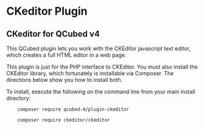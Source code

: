 # CKeditor Plugin

## CKeditor for QCubed v4

This QCubed plugin lets you work with the CKEditor javascript text editor, which creates a full HTML editor in a web page. 

This plugin is just for the PHP interface to CKEditor. You must also install the CKEditor library, which fortunately is
installable via Composer. The directions below show you how to install both.

To install, execute the following on the command line from your main install directory:
```
    composer require qcubed-4/plugin-ckeditor

    composer require ckeditor/ckeditor


```
